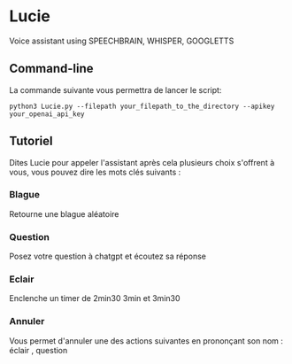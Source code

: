 # Lucie
Voice assistant using SPEECHBRAIN, WHISPER, GOOGLETTS

## Command-line

La commande suivante vous permettra de lancer le script:

    python3 Lucie.py --filepath your_filepath_to_the_directory --apikey your_openai_api_key

## Tutoriel
Dites Lucie pour appeler l'assistant après cela plusieurs choix s'offrent à vous, vous pouvez dire les mots clés suivants :

### Blague
 Retourne une blague aléatoire

### Question
 Posez votre question à chatgpt et écoutez sa réponse

### Eclair
Enclenche un timer de 2min30 3min et 3min30

### Annuler
 Vous permet d'annuler une des actions suivantes en prononçant son nom : éclair , question
